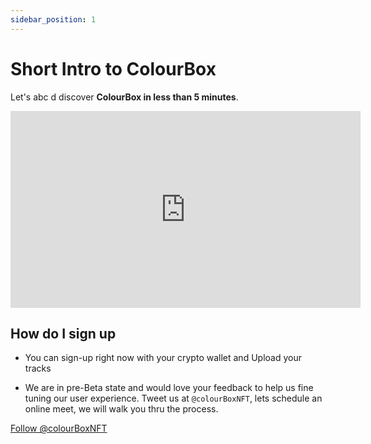 ```yaml
---
sidebar_position: 1
---
```


# Short Intro to ColourBox

Let's  abc d discover **ColourBox in less than 5 minutes**.

<iframe width="560" height="315" src="https://www.youtube.com/embed/2cNrlTidMPI" title="YouTube video player" frameborder="0" allow="accelerometer; autoplay; clipboard-write; encrypted-media; gyroscope; picture-in-picture" allowfullscreen></iframe>

## How do I sign up

- You can sign-up right now with your crypto wallet and Upload your tracks

- We are in pre-Beta state and would love your feedback to help us fine tuning our user experience. Tweet us at `@colourBoxNFT`, lets schedule an online meet, we will walk you thru the process.

<a href="https://twitter.com/colourBoxNFT?ref_src=twsrc%5Etfw" class="twitter-follow-button" data-show-count="false">Follow @colourBoxNFT</a><script async src="https://platform.twitter.com/widgets.js" charset="utf-8"></script>



